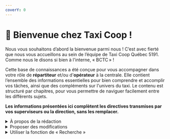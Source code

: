 ```yaml
---
coverY: 0
---
```


# 👋 Bienvenue chez Taxi Coop !

Nous vous souhaitons d’abord la bienvenue parmi nous ! C’est avec fierté que nous vous accueillons au sein de l’équipe de Taxi Coop Québec 5191. Comme nous le disons si bien à l'interne, « BCTC » !

Cette base de connaissances a été conçue pour vous accompagner dans votre rôle de **répartiteur** et/ou d'**opérateur** à la centrale. Elle contient l’ensemble des informations essentielles pour bien comprendre et accomplir vos tâches, ainsi que des compléments sur l'univers du taxi. Le contenu est structuré par chapitres, pour vous permettre de naviguer facilement entre les différents sujets.

**Les informations présentées ici complètent les directives transmises par vos superviseurs ou la direction, sans les remplacer.**

<details>

<summary>À propos de la rédaction</summary>

* Le genre masculin est utilisé de façon générique dans l’unique but d’alléger le texte.

- Certains exemples fournis dans cette base peuvent contenir des données fictives ou modifiées pour respecter la confidentialité.

* Les adresses et numéros visibles sont issus de sources publiques et conformes à la Loi 25 sur la protection des renseignements personnels.

</details>

<details>

<summary>Proposer des modifications</summary>

Si vous repérez des erreurs, des données sensibles ou des informations manquantes, merci de les noter et de les transmettre à votre formateur.

Vos commentaires sont essentiels pour améliorer continuellement cette base de connaissances.\
Une publication dédiée est disponible sur notre canal “Communication” dans Microsoft Teams. Vous pouvez y poser vos questions, échanger avec les formateurs et rédacteurs, ou encore suggérer des ajouts pertinents.

N’hésitez pas à y contribuer : cette base de connaissances est un outil évolutif qui vous accompagnera tout au long de votre parcours au sein de Taxi Coop Québec 5191.

</details>

<details>

<summary>Utiliser la fonction de « Recherche »</summary>

Une fonction de recherche vous permet de trouver rapidement l’information dont vous avez besoin. Que vous cherchiez une procédure, une définition ou une règle interne, il vous suffit d’entrer un mot-clé ou une expression dans la barre de recherche située en haut à gauche de l’écran (ou via le raccourci clavier `ctrl + k` ).

</details>

